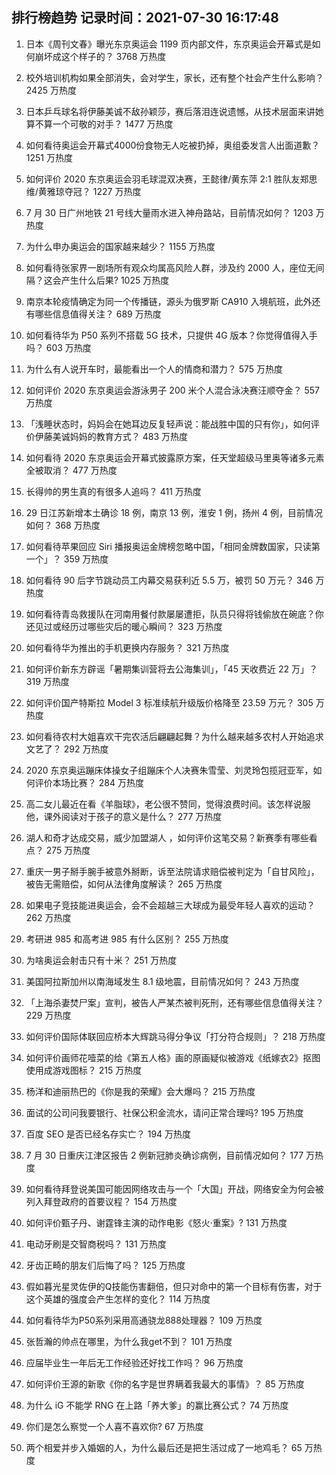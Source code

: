 
## 排行榜趋势 记录时间：2021-07-30 16:17:48
  
  1. 日本《周刊文春》曝光东京奥运会 1199 页内部文件，东京奥运会开幕式是如何崩坏成这个样子的？ 3768 万热度
    
  2. 校外培训机构如果全部消失，会对学生，家长，还有整个社会产生什么影响？ 2425 万热度
    
  3. 日本乒乓球名将伊藤美诚不敌孙颖莎，赛后落泪连说遗憾，从技术层面来讲她算不算一个可敬的对手？ 1477 万热度
    
  4. 如何看待奥运会开幕式4000份食物无人吃被扔掉，奥组委发言人出面道歉？ 1251 万热度
    
  5. 如何评价 2020 东京奥运会羽毛球混双决赛，王懿律/黄东萍 2:1 胜队友郑思维/黄雅琼夺冠？ 1227 万热度
    
  6. 7 月 30 日广州地铁 21 号线大量雨水进入神舟路站，目前情况如何？ 1203 万热度
    
  7. 为什么申办奥运会的国家越来越少？ 1155 万热度
    
  8. 如何看待张家界一剧场所有观众均属高风险人群，涉及约 2000 人，座位无间隔？这会产生什么后果? 1025 万热度
    
  9. 南京本轮疫情确定为同一个传播链，源头为俄罗斯 CA910 入境航班，此外还有哪些信息值得关注？ 689 万热度
    
  10. 如何看待华为 P50 系列不搭载 5G 技术，只提供 4G 版本？你觉得值得入手吗？ 603 万热度
    
  11. 为什么有人说开车时，最能看出一个人的情商和潜力？ 575 万热度
    
  12. 如何评价 2020 东京奥运会游泳男子 200 米个人混合泳决赛汪顺夺金？ 557 万热度
    
  13. 「浅睡状态时，妈妈会在她耳边反复轻声说：能战胜中国的只有你」，如何评价伊藤美诚妈妈的教育方式？ 483 万热度
    
  14. 如何看待 2020 东京奥运会开幕式披露原方案，任天堂超级马里奥等诸多元素全被取消？ 477 万热度
    
  15. 长得帅的男生真的有很多人追吗？ 411 万热度
    
  16. 29 日江苏新增本土确诊 18 例，南京 13 例，淮安 1 例，扬州 4 例，目前情况如何？ 368 万热度
    
  17. 如何看待苹果回应 Siri 播报奥运金牌榜忽略中国，「相同金牌数国家，只读第一个」？ 359 万热度
    
  18. 如何看待 90 后字节跳动员工内幕交易获利近 5.5 万，被罚 50 万元？ 346 万热度
    
  19. 如何看待青岛救援队在河南用餐付款屡屡遭拒，队员只得将钱偷放在碗底？你还见过或经历过哪些灾后的暖心瞬间？ 323 万热度
    
  20. 如何看待华为推出的手机更换内存服务？ 321 万热度
    
  21. 如何评价新东方辟谣「暑期集训营将去公海集训」，「45 天收费近 22 万」？ 319 万热度
    
  22. 如何评价国产特斯拉 Model 3 标准续航升级版价格降至 23.59 万元？ 305 万热度
    
  23. 如何看待农村大姐喜欢干完农活后翩翩起舞？为什么越来越多农村人开始追求文艺了？ 292 万热度
    
  24. 2020 东京奥运蹦床体操女子组蹦床个人决赛朱雪莹、刘灵玲包揽冠亚军，如何评价本场比赛？ 284 万热度
    
  25. 高二女儿最近在看《羊脂球》，老公很不赞同，觉得浪费时间。该怎样说服他，课外阅读对于孩子的意义是什么？ 277 万热度
    
  26. 湖人和奇才达成交易，威少加盟湖人 ，如何评价这笔交易？新赛季有哪些看点？ 275 万热度
    
  27. 重庆一男子掰手腕手被意外掰断，诉至法院请求赔偿被判定为「自甘风险」，被告无需赔偿，如何从法律角度解读？ 265 万热度
    
  28. 如果电子竞技能进奥运会，会不会超越三大球成为最受年轻人喜欢的运动？ 262 万热度
    
  29. 考研进 985 和高考进 985 有什么区别？ 255 万热度
    
  30. 为啥奥运会射击只有十米？ 251 万热度
    
  31. 美国阿拉斯加州以南海域发生 8.1 级地震，目前情况如何？ 243 万热度
    
  32. 「上海杀妻焚尸案」宣判，被告人严某杰被判死刑，还有哪些信息值得关注？ 229 万热度
    
  33. 如何评价国际体联回应桥本大辉跳马得分争议「打分符合规则」？ 218 万热度
    
  34. 如何评价画师花噎菜的给《第五人格》画的原画疑似被游戏《纸嫁衣2》抠图使用成游戏图标？ 215 万热度
    
  35. 杨洋和迪丽热巴的《你是我的荣耀》会大爆吗？ 215 万热度
    
  36. 面试的公司问我要银行、社保公积金流水，请问正常合理吗? 195 万热度
    
  37. 百度 SEO 是否已经名存实亡？ 194 万热度
    
  38. 7 月 30 日重庆江津区报告 2 例新冠肺炎确诊病例，目前情况如何？ 177 万热度
    
  39. 如何看待拜登说美国可能因网络攻击与一个「大国」开战，网络安全为何会被列入拜登政府的首要议程？ 154 万热度
    
  40. 如何评价甄子丹、谢霆锋主演的动作电影《怒火·重案》? 131 万热度
    
  41. 电动牙刷是交智商税吗？ 131 万热度
    
  42. 牙齿正畸的朋友们后悔了吗？ 125 万热度
    
  43. 假如暮光星灵佐伊的Q技能伤害翻倍，但只对命中的第一个目标有伤害，对于这个英雄的强度会产生怎样的变化？ 114 万热度
    
  44. 如何看待华为P50系列采用高通骁龙888处理器？ 109 万热度
    
  45. 张哲瀚的帅点在哪里，为什么我get不到？ 101 万热度
    
  46. 应届毕业生一年后无工作经验还好找工作吗？ 96 万热度
    
  47. 如何评价王源的新歌《你的名字是世界瞒着我最大的事情》？ 85 万热度
    
  48. 为什么 iG 不能学 RNG 在上路「养大爹」的赢比赛公式？ 74 万热度
    
  49. 你们是怎么察觉一个人喜不喜欢你? 67 万热度
    
  50. 两个相爱并步入婚姻的人，为什么最后还是把生活过成了一地鸡毛？ 65 万热度
    